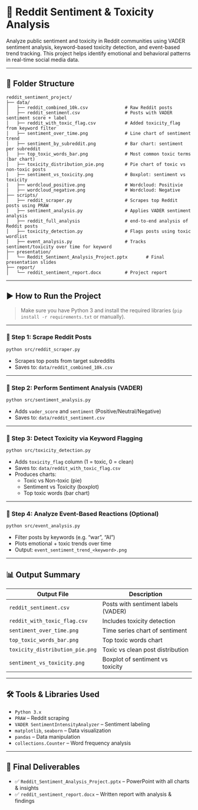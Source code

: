 # 📘 Reddit Sentiment & Toxicity Analysis

Analyze public sentiment and toxicity in Reddit communities using VADER sentiment analysis, keyword-based toxicity detection, and event-based trend tracking. This project helps identify emotional and behavioral patterns in real-time social media data.

---

## 📁 Folder Structure

```
reddit_sentiment_project/
├── data/
│   ├── reddit_combined_10k.csv              # Raw Reddit posts
│   ├── reddit_sentiment.csv                 # Posts with VADER sentiment score + label
│   ├── reddit_with_toxic_flag.csv           # Added toxicity_flag from keyword filter
│   ├── sentiment_over_time.png              # Line chart of sentiment trend
│   ├── sentiment_by_subreddit.png           # Bar chart: sentiment per subreddit
│   ├── top_toxic_words_bar.png              # Most common toxic terms (bar chart)
│   ├── toxicity_distribution_pie.png        # Pie chart of toxic vs non-toxic posts
│   ├── sentiment_vs_toxicity.png            # Boxplot: sentiment vs toxicity
|   ├── wordcloud_positive.png               # Wordcloud: Positivie
|   ├── wordcloud_negative.png               # Wordcloud: Negative
├── scripts/
│   ├── reddit_scraper.py                    # Scrapes top Reddit posts using PRAW
|   ├── sentiment_analysis.py                # Applies VADER sentiment analysis
│   ├── reddit_full_analysis                 # end-to-end analysis of Reddit posts
│   ├── toxicity_detection.py                # Flags posts using toxic wordlist
│   ├── event_analysis.py                    # Tracks sentiment/toxicity over time for keyword
├── presentation/
│   └── Reddit_Sentiment_Analysis_Project.pptx       # Final presentation slides
├── report/
│   └── reddit_sentiment_report.docx         # Project report
```

---

## ▶️ How to Run the Project

> Make sure you have Python 3 and install the required libraries (`pip install -r requirements.txt` or manually).

---

### 🔹 Step 1: Scrape Reddit Posts
```bash
python src/reddit_scraper.py
```
- Scrapes top posts from target subreddits
- Saves to: `data/reddit_combined_10k.csv`

---

### 🔹 Step 2: Perform Sentiment Analysis (VADER)
```bash
python src/sentiment_analysis.py
```
- Adds `vader_score` and `sentiment` (Positive/Neutral/Negative)
- Saves to: `data/reddit_sentiment.csv`

---

### 🔹 Step 3: Detect Toxicity via Keyword Flagging
```bash
python src/toxicity_detection.py
```
- Adds `toxicity_flag` column (1 = toxic, 0 = clean)
- Saves to: `data/reddit_with_toxic_flag.csv`
- Produces charts:
  - Toxic vs Non-toxic (pie)
  - Sentiment vs Toxicity (boxplot)
  - Top toxic words (bar chart)

---

### 🔹 Step 4: Analyze Event-Based Reactions (Optional)
```bash
python src/event_analysis.py
```
- Filter posts by keywords (e.g. “war”, “AI”)  
- Plots emotional + toxic trends over time  
- Output: `event_sentiment_trend_<keyword>.png`

---

## 📊 Output Summary

| Output File                             | Description                                    |
|----------------------------------------|------------------------------------------------|
| `reddit_sentiment.csv`                 | Posts with sentiment labels (VADER)           |
| `reddit_with_toxic_flag.csv`           | Includes toxicity detection                   |
| `sentiment_over_time.png`              | Time series chart of sentiment                |
| `top_toxic_words_bar.png`              | Top toxic words chart                         |
| `toxicity_distribution_pie.png`        | Toxic vs clean post distribution              |
| `sentiment_vs_toxicity.png`            | Boxplot of sentiment vs toxicity              |

---

## 🛠️ Tools & Libraries Used

- `Python 3.x`
- `PRAW` – Reddit scraping
- `VADER SentimentIntensityAnalyzer` – Sentiment labeling
- `matplotlib`, `seaborn` – Data visualization
- `pandas` – Data manipulation
- `collections.Counter` – Word frequency analysis

---

## 📂 Final Deliverables

- ✅ `Reddit_Sentiment_Analysis_Project.pptx` – PowerPoint with all charts & insights
- ✅ `reddit_sentiment_report.docx` – Written report with analysis & findings
